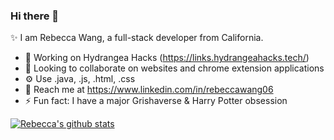 ### Hi there 👋

✨ I am Rebecca Wang, a full-stack developer from California. 

- 🌱 Working on Hydrangea Hacks (https://links.hydrangeahacks.tech/)
- 👯 Looking to collaborate on websites and chrome extension applications
- ⚙️  Use  .java, .js, .html, .css
- 💬 Reach me at https://www.linkedin.com/in/rebeccawang06
- ⚡ Fun fact: I have a major Grishaverse & Harry Potter obsession




[![Rebecca's github stats](https://github-readme-stats.vercel.app/api?username=rebeccawang06)](https://github.com/rebeccawang06/github-readme-stats)
